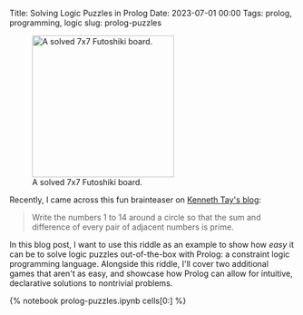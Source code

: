 Title: Solving Logic Puzzles in Prolog
Date: 2023-07-01 00:00
Tags: prolog, programming, logic
slug: prolog-puzzles

<!-- PELICAN_BEGIN_SUMMARY -->

<figure class="styled"><img class="styled" src="/images/futoshiki_splash.png" width="250" height="250" title="A solved 7x7 Futoshiki board." alt="A solved 7x7 Futoshiki board."><figcaption>A solved 7x7 Futoshiki board.</figcaption></figure>

Recently, I came across this fun brainteaser on <a href="https://mathematicaloddsandends.wordpress.com/2022/01/01/a-brainteaser-involving-prime-sums-and-differences/" target="_blank">Kenneth Tay's blog</a>:

> Write the numbers 1 to 14 around a circle so that the sum and difference of every pair of adjacent numbers is prime.

In this blog post, I want to use this riddle as an example to show how _easy_ it can be to solve logic puzzles out-of-the-box with Prolog: a constraint logic programming language. Alongside this riddle, I'll cover two additional games that aren't as easy, and showcase how Prolog can allow for intuitive, declarative solutions to nontrivial problems.

<!-- PELICAN_END_SUMMARY -->

{% notebook prolog-puzzles.ipynb cells[0:] %}
